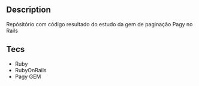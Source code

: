 ## Description
Repósitório com código resultado do estudo da gem de paginação Pagy no Rails

## Tecs
- Ruby
- RubyOnRails
- Pagy GEM
